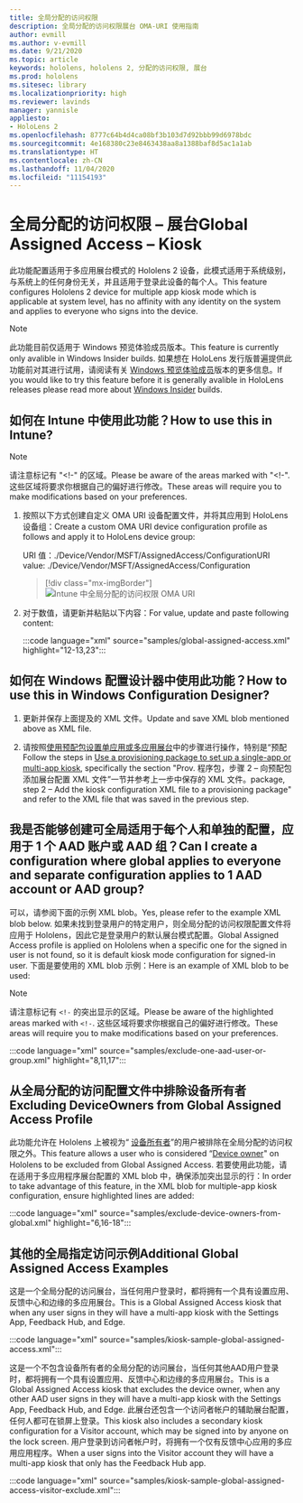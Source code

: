 ```yaml
---
title: 全局分配的访问权限
description: 全局分配的访问权限展台 OMA-URI 使用指南
author: evmill
ms.author: v-evmill
ms.date: 9/21/2020
ms.topic: article
keywords: hololens, hololens 2, 分配的访问权限, 展台
ms.prod: hololens
ms.sitesec: library
ms.localizationpriority: high
ms.reviewer: lavinds
manager: yannisle
appliesto:
- HoloLens 2
ms.openlocfilehash: 8777c64b4d4ca08bf3b103d7d92bbb99d6978bdc
ms.sourcegitcommit: 4e168380c23e8463438aa8a1388baf8d5ac1a1ab
ms.translationtype: HT
ms.contentlocale: zh-CN
ms.lasthandoff: 11/04/2020
ms.locfileid: "11154193"
---
```

# <span data-ttu-id="687f8-104">全局分配的访问权限 – 展台</span><span class="sxs-lookup"><span data-stu-id="687f8-104">Global Assigned Access – Kiosk</span></span>

<span data-ttu-id="687f8-105">此功能配置适用于多应用展台模式的 Hololens 2 设备，此模式适用于系统级别，与系统上的任何身份无关，并且适用于登录此设备的每个人。</span><span class="sxs-lookup"><span data-stu-id="687f8-105">This feature configures Hololens 2 device for multiple app kiosk mode which is applicable at system level, has no affinity with any identity on the system and applies to everyone who signs into the device.</span></span> 

> [!NOTE]
> <span data-ttu-id="687f8-106">此功能目前仅适用于 Windows 预览体验成员版本。</span><span class="sxs-lookup"><span data-stu-id="687f8-106">This feature is currently only avalible in Windows Insider builds.</span></span> <span data-ttu-id="687f8-107">如果想在 HoloLens 发行版普遍提供此功能前对其进行试用，请阅读有关 [ Windows 预览体验成员](hololens-insider.md)版本的更多信息。</span><span class="sxs-lookup"><span data-stu-id="687f8-107">If you would like to try this feature before it is generally avalible in HoloLens releases please read more about [Windows Insider](hololens-insider.md) builds.</span></span>
 
## <span data-ttu-id="687f8-108">如何在 Intune 中使用此功能？</span><span class="sxs-lookup"><span data-stu-id="687f8-108">How to use this in Intune?</span></span> 

> [!NOTE]
> <span data-ttu-id="687f8-109">请注意标记有 "<!-" 的区域。</span><span class="sxs-lookup"><span data-stu-id="687f8-109">Please be aware of the areas marked with "<!-".</span></span> <span data-ttu-id="687f8-110">这些区域将要求你根据自己的偏好进行修改。</span><span class="sxs-lookup"><span data-stu-id="687f8-110">These areas will require you to make modifications based on your preferences.</span></span> 

1.  <span data-ttu-id="687f8-111">按照以下方式创建自定义 OMA URI 设备配置文件，并将其应用到 HoloLens 设备组：</span><span class="sxs-lookup"><span data-stu-id="687f8-111">Create a custom OMA URI device configuration profile as follows and apply it to HoloLens device group:</span></span> 

    <span data-ttu-id="687f8-112">URI 值：./Device/Vendor/MSFT/AssignedAccess/Configuration</span><span class="sxs-lookup"><span data-stu-id="687f8-112">URI value: ./Device/Vendor/MSFT/AssignedAccess/Configuration</span></span>
   
    > [!div class="mx-imgBorder"]
    > ![Intune 中全局分配的访问权限 OMA URI](images/global-assigned-access-omauri.png)

2.  <span data-ttu-id="687f8-114">对于数值，请更新并粘贴以下内容：</span><span class="sxs-lookup"><span data-stu-id="687f8-114">For value, update and paste following content:</span></span> 

    :::code language="xml" source="samples/global-assigned-access.xml" highlight="12-13,23":::

## <span data-ttu-id="687f8-115">如何在 Windows 配置设计器中使用此功能？</span><span class="sxs-lookup"><span data-stu-id="687f8-115">How to use this in Windows Configuration Designer?</span></span> 
 
1.  <span data-ttu-id="687f8-116">更新并保存上面提及的 XML 文件。</span><span class="sxs-lookup"><span data-stu-id="687f8-116">Update and save XML blob mentioned above as XML file.</span></span> 

2.  <span data-ttu-id="687f8-117">请按照[使用预配包设置单应用或多应用展台](https://docs.microsoft.com/hololens/hololens-kiosk#use-a-provisioning-package-to-set-up-a-single-app-or-multi-app-kiosk)中的步骤进行操作，特别是“预配</span><span class="sxs-lookup"><span data-stu-id="687f8-117">Follow the steps in [Use a provisioning package to set up a single-app or multi-app kiosk](https://docs.microsoft.com/hololens/hololens-kiosk#use-a-provisioning-package-to-set-up-a-single-app-or-multi-app-kiosk), specifically the section "Prov.</span></span> <span data-ttu-id="687f8-118">程序包，步骤 2 – 向预配包添加展台配置 XML 文件”一节并参考上一步中保存的 XML 文件。</span><span class="sxs-lookup"><span data-stu-id="687f8-118">package, step 2 – Add the kiosk configuration XML file to a provisioning package" and refer to the XML file that was saved in the previous step.</span></span> 

## <span data-ttu-id="687f8-119">我是否能够创建可全局适用于每个人和单独的配置，应用于 1 个 AAD 账户或 AAD 组？</span><span class="sxs-lookup"><span data-stu-id="687f8-119">Can I create a configuration where global applies to everyone and separate configuration applies to 1 AAD account or AAD group?</span></span> 

<span data-ttu-id="687f8-120">可以，请参阅下面的示例 XML blob。</span><span class="sxs-lookup"><span data-stu-id="687f8-120">Yes, please refer to the example XML blob below.</span></span> <span data-ttu-id="687f8-121">如果未找到登录用户的特定用户，则全局分配的访问权限配置文件将应用于 Hololens，因此它是登录用户的默认展台模式配置。</span><span class="sxs-lookup"><span data-stu-id="687f8-121">Global Assigned Access profile is applied on Hololens when a specific one for the signed in user is not found, so it is default kiosk mode configuration for signed-in user.</span></span> <span data-ttu-id="687f8-122">下面是要使用的 XML blob 示例：</span><span class="sxs-lookup"><span data-stu-id="687f8-122">Here is an example of XML blob to be used:</span></span> 

> [!NOTE]
> <span data-ttu-id="687f8-123">请注意标记有 `<!-` 的突出显示的区域。</span><span class="sxs-lookup"><span data-stu-id="687f8-123">Please be aware of the highlighted areas marked with `<!-`.</span></span> <span data-ttu-id="687f8-124">这些区域将要求你根据自己的偏好进行修改。</span><span class="sxs-lookup"><span data-stu-id="687f8-124">These areas will require you to make modifications based on your preferences.</span></span> 

 :::code language="xml" source="samples/exclude-one-aad-user-or-group.xml" highlight="8,11,17":::

## <span data-ttu-id="687f8-125">从全局分配的访问配置文件中排除设备所有者</span><span class="sxs-lookup"><span data-stu-id="687f8-125">Excluding DeviceOwners from Global Assigned Access Profile</span></span>

<span data-ttu-id="687f8-126">此功能允许在 Hololens 上被视为“ [设备所有者](security-adminless-os.md)”的用户被排除在全局分配的访问权限之外。</span><span class="sxs-lookup"><span data-stu-id="687f8-126">This feature allows a user who is considered “[Device owner](security-adminless-os.md)" on Hololens to be excluded from Global Assigned Access.</span></span> <span data-ttu-id="687f8-127">若要使用此功能，请在适用于多应用程序展台配置的 XML blob 中，确保添加突出显示的行：</span><span class="sxs-lookup"><span data-stu-id="687f8-127">In order to take advantage of this feature, in the XML blob for multiple-app kiosk configuration, ensure highlighted lines are added:</span></span> 

 :::code language="xml" source="samples/exclude-device-owners-from-global.xml" highlight="6,16-18":::
 
## <span data-ttu-id="687f8-128">其他的全局指定访问示例</span><span class="sxs-lookup"><span data-stu-id="687f8-128">Additional Global Assigned Access Examples</span></span>

<span data-ttu-id="687f8-129">这是一个全局分配的访问展台，当任何用户登录时，都将拥有一个具有设置应用、反馈中心和边缘的多应用展台。</span><span class="sxs-lookup"><span data-stu-id="687f8-129">This is a Global Assigned Access kiosk that when any user signs in they will have a multi-app kiosk with the Settings App, Feedback Hub, and Edge.</span></span>

:::code language="xml" source="samples/kiosk-sample-global-assigned-access.xml":::

<span data-ttu-id="687f8-130">这是一个不包含设备所有者的全局分配的访问展台，当任何其他AAD用户登录时，都将拥有一个具有设置应用、反馈中心和边缘的多应用展台。</span><span class="sxs-lookup"><span data-stu-id="687f8-130">This is a Global Assigned Access kiosk that excludes the device owner, when any other AAD user signs in they will have a multi-app kiosk with the Settings App, Feedback Hub, and Edge.</span></span> <span data-ttu-id="687f8-131">此展台还包含一个访问者帐户的辅助展台配置，任何人都可在锁屏上登录。</span><span class="sxs-lookup"><span data-stu-id="687f8-131">This kiosk also includes a secondary kiosk configuration for a Visitor account, which may be signed into by anyone on the lock screen.</span></span> <span data-ttu-id="687f8-132">用户登录到访问者帐户时，将拥有一个仅有反馈中心应用的多应用应用程序。</span><span class="sxs-lookup"><span data-stu-id="687f8-132">When a user signs into the Visitor account they will have a multi-app kiosk that only has the Feedback Hub app.</span></span>

:::code language="xml" source="samples/kiosk-sample-global-assigned-access-visitor-exclude.xml":::


